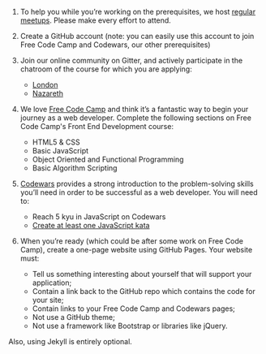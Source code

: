 1. To help you while you’re working on the prerequisites, we host [regular meetups](https://www.meetup.com/founderscoders/events/). Please make every effort to attend.

2. Create a GitHub account (note: you can easily use this account to join Free Code Camp and Codewars, our other prerequisites)

3. Join our online community on Gitter, and actively participate in the chatroom of the course for which you are applying:
   + [London](https://gitter.im/codingforeveryone/london)
   + [Nazareth](https://gitter.im/codingforeveryone/nazareth)

4. We love [Free Code Camp](https://www.freecodecamp.org/) and think it’s a fantastic way to begin your journey as a web developer. Complete the following sections on Free Code Camp's Front End Development course:
   + HTML5 & CSS
   + Basic JavaScript
   + Object Oriented and Functional Programming
   + Basic Algorithm Scripting

5. [Codewars](https://www.codewars.com/) provides a strong introduction to the problem-solving skills you’ll need in order to be successful as a web developer. You will need to:
   + Reach 5 kyu in JavaScript on Codewars
   + [Create at least one JavaScript kata](https://www.codewars.com/kata/new/javascript)

6. When you’re ready (which could be after some work on Free Code Camp), create a one-page website using GitHub Pages. Your website must:
   + Tell us something interesting about yourself that will support your application;
   + Contain a link back to the GitHub repo which contains the code for your site;
   + Contain links to your Free Code Camp and Codewars pages;
   + Not use a GitHub theme;
   + Not use a framework like Bootstrap or libraries like jQuery.

  Also, using Jekyll is entirely optional.

